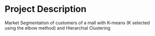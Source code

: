 # Project Description
Market Segmentation of customers of a mall with K-means (K selected using the elbow method) and Hierarchial Clustering
